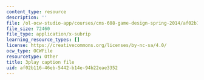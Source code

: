 ```yaml
---
content_type: resource
description: ''
file: /ol-ocw-studio-app/courses/cms-608-game-design-spring-2014/af02b11646eb5442b14e94b22eae3352_1506655.vtt
file_size: 72460
file_type: application/x-subrip
learning_resource_types: []
license: https://creativecommons.org/licenses/by-nc-sa/4.0/
ocw_type: OCWFile
resourcetype: Other
title: 3play caption file
uid: af02b116-46eb-5442-b14e-94b22eae3352
---
```

